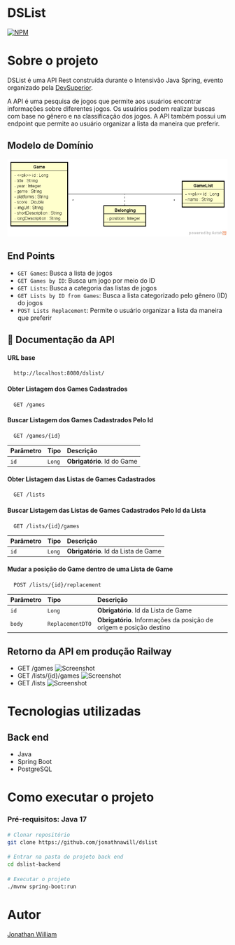 # DSList
[![NPM](https://img.shields.io/npm/l/react)](https://github.com/jonathnawill/dslist/blob/main/LICENSE) 

# Sobre o projeto

DSList é uma API Rest construída durante o Intensivão Java Spring, evento organizado pela [DevSuperior](https://devsuperior.com "Site da DevSuperior").

A API é uma pesquisa de jogos que permite aos usuários encontrar informações sobre diferentes jogos.
Os usuários podem realizar buscas com base no gênero e na classificação dos jogos.
A API também possui um endpoint que permite ao usuário organizar a lista da maneira que preferir.

## Modelo de Domínio 

![App Screenshot](https://raw.githubusercontent.com/devsuperior/java-spring-dslist/main/resources/dslist-model.png)

## End Points
- `GET Games`: Busca a lista de jogos
- `GET Games by ID`: Busca um jogo por meio do ID
- `GET Lists`: Busca a categoria das listas de jogos
- `GET Lists by ID from Games`: Busca a lista categorizado pelo gênero (ID) do jogos
- `POST Lists Replacement`: Permite o usuário organizar a lista da maneira que preferir

## :bookmark_tabs: Documentação da API

#### URL base

```https
  http://localhost:8080/dslist/
```


#### Obter Listagem dos Games Cadastrados

```https
  GET /games
```


#### Buscar Listagem dos Games Cadastrados Pelo Id

```https
  GET /games/{id}
```

| Parâmetro   | Tipo       | Descrição                           |
| :---------- | :--------- | :---------------------------------- |
| `id` | `Long` | **Obrigatório**. Id do Game |


#### Obter Listagem das Listas de Games Cadastrados

```https
  GET /lists
```


#### Buscar Listagem das Listas de Games Cadastrados Pelo Id da Lista

```https
  GET /lists/{id}/games
```

| Parâmetro   | Tipo       | Descrição                           |
| :---------- | :--------- | :---------------------------------- |
| `id` | `Long` | **Obrigatório**. Id da Lista de Game |


#### Mudar a posição do Game dentro de uma Lista de Game

```https
  POST /lists/{id}/replacement
```

| Parâmetro   | Tipo       | Descrição                           |
| :---------- | :--------- | :---------------------------------- |
| `id` | `Long` | **Obrigatório**. Id da Lista de Game |
| `body` | `ReplacementDTO` | **Obrigatório**. Informações da posição de origem e posição destino |



## Retorno da API em produção Railway
- GET /games
![Screenshot](https://github.com/jonathnawill/dslist/assets/104990020/7a806bf6-03e4-4b77-a35c-9389210ea581)
- GET /lists/{id}/games
![Screenshot](https://github.com/jonathnawill/dslist/assets/104990020/cead8b54-e840-4104-aad3-4246ed587ec2)
- GET /lists
![Screenshot](https://github.com/jonathnawill/dslist/assets/104990020/60746ef5-1666-4622-b998-db91c1b3bbdb)



# Tecnologias utilizadas

## Back end
- Java
- Spring Boot
- PostgreSQL
  
# Como executar o projeto
### Pré-requisitos: Java 17

```bash
# Clonar repositório
git clone https://github.com/jonathnawill/dslist

# Entrar na pasta do projeto back end
cd dslist-backend

# Executar o projeto
./mvnw spring-boot:run
```

# Autor
[Jonathan William](https://www.linkedin.com/in/jonathan-william-601467177/)
